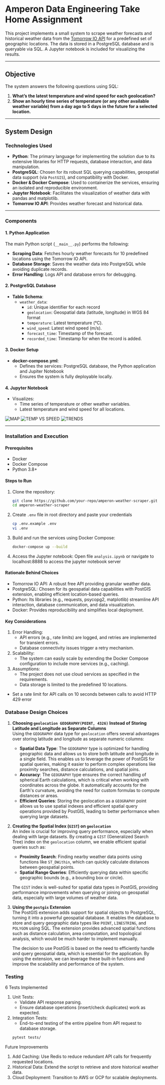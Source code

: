 # Amperon Data Engineering Take Home Assignment

This project implements a small system to scrape weather forecasts and historical weather data from the [Tomorrow IO API](https://docs.tomorrow.io/reference/welcome) for a predefined set of geographic locations. The data is stored in a PostgreSQL database and is queryable via SQL. A Jupyter notebook is included for visualizing the results.

---

## **Objective**

The system answers the following questions using SQL:
1. **What’s the latest temperature and wind speed for each geolocation?**
2. **Show an hourly time series of temperature (or any other available weather variable) from a day ago to 5 days in the future for a selected location.**

---

## **System Design**

### **Technologies Used**
- **Python**: The primary language for implementing the solution due to its extensive libraries for HTTP requests, database interaction, and data manipulation.
- **PostgreSQL**: Chosen for its robust SQL querying capabilities, geospatial data support (via `PostGIS`), and compatibility with Docker.
- **Docker & Docker Compose**: Used to containerize the services, ensuring an isolated and reproducible environment.
- **Jupyter Notebook**: Facilitates the visualization of weather data with pandas and matplotlib.
- **Tomorrow IO API**: Provides weather forecast and historical data.

---

### **Components**

#### **1. Python Application**
The main Python script (`__main__.py`) performs the following:
- **Scraping Data**: Fetches hourly weather forecasts for 10 predefined locations using the Tomorrow IO API.
- **Database Storage**: Saves the weather data into PostgreSQL while avoiding duplicate records.
- **Error Handling**: Logs API and database errors for debugging.

#### **2. PostgreSQL Database**
- **Table Schema**:
  - `weather_data`:
    - `id`: Unique identifier for each record
    - `geolocation`: Geospatial data (latitude, longitude) in WGS 84 format
    - `temperature`: Latest temperature (°C).
    - `wind_speed`: Latest wind speed (m/s).
    - `forecast_time`: Timestamp of the forecast.
    - `recorded_time`: Timestamp for when the record is added.

#### **3. Docker Setup**
- **docker-compose.yml**:
  - Defines the services: PostgreSQL database, the Python application and Jupiter Notebook
  - Ensures the system is fully deployable locally.

#### **4. Jupyter Notebook**
- Visualizes:
  - Time series of temperature or other weather variables.
  - Latest temperature and wind speed for all locations.

![MAP](img/map.png)
![TEMP VS SPEED](img/temp_vs_speed.png)
![TRENDS](img/trends.png)

---

### **Installation and Execution**

#### **Prerequisites**
- Docker
- Docker Compose
- Python 3.8+

#### **Steps to Run**
1. Clone the repository:
   ```bash
   git clone https://github.com/your-repo/amperon-weather-scraper.git
   cd amperon-weather-scraper
2. Create ```.env``` file in root directory and paste your credentials
   ```bash
   cp .env.example .env
   vi .env
   ```
3.	Build and run the services using Docker Compose:
    ```bash
    docker-compose up --build
    ```
4.	Access the Jupyter notebook:
    Open file ```analysis.ipynb``` or navigate to localhost:8888 to access the jupyter notebook server

#### **Rationale Behind Choices**
- Tomorrow IO API: A robust free API providing granular weather data.
- PostgreSQL: Chosen for its geospatial data capabilities with PostGIS extension, enabling efficient location-based queries.
- Python: Its libraries (e.g., requests, psycopg2, matplotlib) streamline API interaction, database communication, and data visualization.
- Docker: Provides reproducibility and simplifies local deployment.

#### **Key Considerations**
1.	Error Handling:
	- API errors (e.g., rate limits) are logged, and retries are implemented for transient errors.
	- Database connectivity issues trigger a retry mechanism.
2.	Scalability:
	- The system can easily scale by extending the Docker Compose configuration to include more services (e.g., caching).
3.	Assumptions:
	- The project does not use cloud services as specified in the requirements.
	- Data storage is limited to the predefined 10 locations.
   - Set a rate limit for API calls on 10 seconds between calls to avoid HTTP 429 error

### **Database Design Choices**

1. **Choosing `geolocation GEOGRAPHY(POINT, 4326)` Instead of Storing Latitude and Longitude as Separate Columns**  
   Using the `GEOGRAPHY` data type for `geolocation` offers several advantages over storing latitude and longitude as separate numeric columns:
   
   - **Spatial Data Type**: The `GEOGRAPHY` type is optimized for handling geographic data and allows us to store both latitude and longitude in a single field. This enables us to leverage the power of PostGIS for spatial queries, making it easier to perform complex operations like proximity searches, distance calculations, and spatial joins.
   - **Accuracy**: The `GEOGRAPHY` type ensures the correct handling of spherical Earth calculations, which is critical when working with coordinates across the globe. It automatically accounts for the Earth's curvature, avoiding the need for custom formulas to compute distances or areas.
   - **Efficient Queries**: Storing the geolocation as a `GEOGRAPHY` point allows us to use spatial indexes and efficient spatial query operations provided by PostGIS, leading to better performance when querying large datasets.

2. **Creating the Spatial Index (`GIST`) on `geolocation`**  
   An index is crucial for improving query performance, especially when dealing with large datasets. By creating a `GIST` (Generalized Search Tree) index on the `geolocation` column, we enable efficient spatial queries such as:
   - **Proximity Search**: Finding nearby weather data points using functions like `ST_DWithin`, which can quickly calculate distances between geospatial points.
   - **Spatial Range Queries**: Efficiently querying data within specific geographic bounds (e.g., a bounding box or circle).
   
   The `GIST` index is well-suited for spatial data types in PostGIS, providing performance improvements when querying or joining on geospatial data, especially with large volumes of weather data.

3. **Using the `postgis` Extension**  
   The PostGIS extension adds support for spatial objects to PostgreSQL, turning it into a powerful geospatial database. It enables the database to store and query geographic data types like `POINT`, `LINESTRING`, and `POLYGON` using SQL. The extension provides advanced spatial functions such as distance calculation, area computation, and topological analysis, which would be much harder to implement manually.
   
   The decision to use PostGIS is based on the need to efficiently handle and query geospatial data, which is essential for the application. By using the extension, we can leverage these built-in functions and improve the scalability and performance of the system.

### **Testing**

6 Tests Implemented
1.	Unit Tests:
	- Validate API response parsing.
	- Ensure database operations (insert/check duplicates) work as expected.
2.	Integration Tests:
	- End-to-end testing of the entire pipeline from API request to database storage.
    ```bash
    pytest tests/
    ```

Future Improvements
1.	Add Caching: Use Redis to reduce redundant API calls for frequently requested locations.
2.	Historical Data: Extend the script to retrieve and store historical weather data.
3.	Cloud Deployment: Transition to AWS or GCP for scalable deployments.